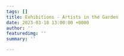 ```yaml
---
tags: []
title: Exhibitions - Artists in the Garden
date: 2023-03-18 13:00:00 +0000
author: ''
featuredimg: ''
summary: ''

---
```

